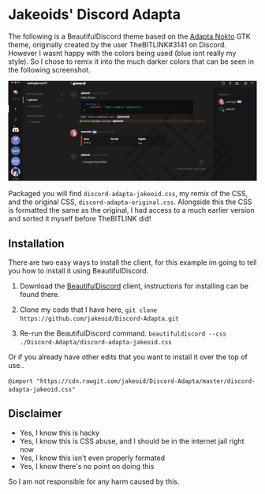 # Jakeoids' Discord Adapta

The following is a BeautifulDiscord theme based on the [Adapta Nokto](https://github.com/adapta-project/adapta-gtk-theme) GTK theme, originally created by the user TheBITLINK#3141 on Discord. However I wasnt happy with the colors being used (blue isnt really my style). So I chose to remix it into the much darker colors that can be seen in the following screenshot.

![Screenshot](jake_screenshot.png)

Packaged you will find `discord-adapta-jakeoid.css`, my remix of the CSS, and the original CSS, `discord-adapta-original.css`. Alongside this the CSS is formatted the same as the original, I had access to a much earlier version and sorted it myself before TheBITLINK did!

## Installation

There are two easy ways to install the client, for this example im going to tell you how to install it using BeautifulDiscord.

1. Download the [BeautifulDiscord](https://github.com/leovoel/BeautifulDiscord) client, instructions for installing can be found there.

2. Clone my code that I have here,
```git clone https://github.com/jakeoid/Discord-Adapta.git```

3. Re-run the BeautifulDiscord command.
```beautifuldiscord --css ./Discord-Adapta/discord-adapta-jakeoid.css``` 

Or if you already have other edits that you want to install it over the top of use..

```@import "https://cdn.rawgit.com/jakeoid/Discord-Adapta/master/discord-adapta-jakeoid.css"```

## Disclaimer

 - Yes, I know this is hacky
 - Yes, I know this is CSS abuse, and I should be in the internet jail right now
 - Yes, I know this isn't even properly formated
 - Yes, I know there's no point on doing this

So I am not responsible for any harm caused by this.
